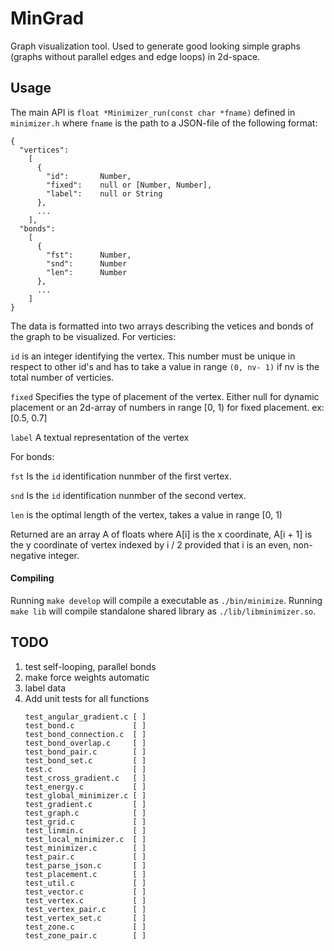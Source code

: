 # MinGrad

Graph visualization tool. Used to generate good looking simple graphs (graphs
without parallel edges and edge loops) in 2d-space.

## Usage

The main API is `float *Minimizer_run(const char *fname)` defined in `minimizer.h` where 
`fname` is the path to a JSON-file of the following format:

```
{
  "vertices":
    [
      {
        "id":       Number,
        "fixed":    null or [Number, Number],
        "label":    null or String
      },
      ...
    ],
  "bonds":
    [
      {
        "fst":      Number,
        "snd":      Number
        "len":      Number
      },
      ...
    ]
}
```

The data is formatted into two arrays describing the vetices and bonds of the
graph to be visualized. For verticies: 

`id` is an integer identifying the vertex. This number must be unique in respect
to other id's and has to take a value in range `(0, nv- 1)` if nv is the total number of
verticies.

`fixed` Specifies the type of placement of the vertex. Either null for dynamic
placement or an 2d-array of numbers in range [0, 1) for fixed placement. ex:
[0.5, 0.7]

`label` A textual representation of the vertex

For bonds:

`fst` Is the `id` identification nunmber of the first vertex.

`snd` Is the `id` identification nunmber of the second vertex.

`len` is the optimal length of the vertex, takes a value in range [0, 1)

Returned are an array A of floats where A[i] is the x coordinate, A[i + 1] is
the y coordinate of vertex indexed by i / 2 provided that i is an even,
non-negative integer.

#### Compiling

Running `make develop` will compile a executable as `./bin/minimize`.
Running `make lib` will compile standalone shared library as  `./lib/libminimizer.so`.

## TODO

1. test self-looping, parallel bonds
2. make force weights automatic
3. label data
4. Add unit tests for all functions
	```
	test_angular_gradient.c [ ]
	test_bond.c             [ ]
	test_bond_connection.c  [ ]
	test_bond_overlap.c     [ ]
	test_bond_pair.c        [ ]
	test_bond_set.c         [ ]
	test.c                  [ ]
	test_cross_gradient.c   [ ]
	test_energy.c           [ ]
	test_global_minimizer.c [ ]
	test_gradient.c         [ ]
	test_graph.c            [ ]
	test_grid.c             [ ]
	test_linmin.c           [ ]
	test_local_minimizer.c  [ ]
	test_minimizer.c        [ ]
	test_pair.c             [ ]
	test_parse_json.c       [ ]
	test_placement.c        [ ]
	test_util.c             [ ]
	test_vector.c           [ ]
	test_vertex.c           [ ]
	test_vertex_pair.c      [ ]
	test_vertex_set.c       [ ]
	test_zone.c             [ ]
	test_zone_pair.c        [ ]
	```


